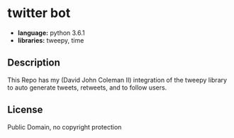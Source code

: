 # twitter bot

* **language:** python 3.6.1
* **libraries:** tweepy, time

## Description

This Repo has my (David John Coleman II) integration of the tweepy library
to auto generate tweets, retweets, and to follow users.

## License

Public Domain, no copyright protection
